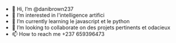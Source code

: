 - 👋 Hi, I’m @danibrown237
- 👀 I’m interested in  l'intelligence artifici
- 🌱 I’m currently learning  le javascript et le python
- 💞️ I’m looking to collaborate on  des projets pertinents et odacieux
- 📫 How to reach me  +237 659396473

<!---
danibrown237/danibrown237 is a ✨ special ✨ repository because its `README.md` (this file) appears on your GitHub profile.
You can click the Preview link to take a look at your changes.
--->
